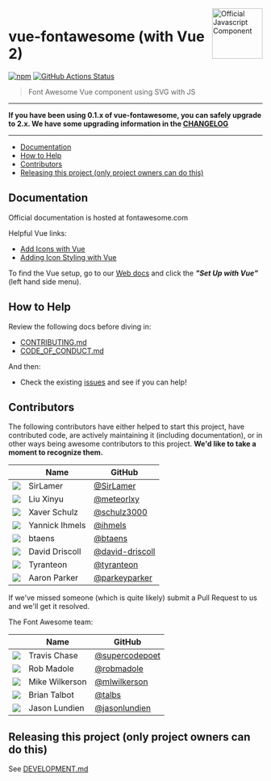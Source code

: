 <a href="https://fontawesome.com">
  <img align="right" width="100" height="100" alt="Official Javascript Component" src="https://img.fortawesome.com/349cfdf6/official-javascript-component.svg">
</a>

# vue-fontawesome (with Vue 2)

[![npm](https://img.shields.io/npm/v/@fortawesome/vue-fontawesome.svg?style=flat-square)](https://www.npmjs.com/package/@fortawesome/vue-fontawesome)
[![GitHub Actions Status](https://github.com/FortAwesome/vue-fontawesome/workflows/CI/badge.svg)](https://github.com/FortAwesome/vue-fontawesome/actions)

> Font Awesome Vue component using SVG with JS

---

**If you have been using 0.1.x of vue-fontawesome, you can safely upgrade to
2.x. We have some upgrading information in the [CHANGELOG](./CHANGELOG.md)**

---

<!-- toc -->

- [Documentation](#documentation)
- [How to Help](#how-to-help)
- [Contributors](#contributors)
- [Releasing this project (only project owners can do this)](#releasing-this-project-only-project-owners-can-do-this)

<!-- tocstop -->

## Documentation

Official documentation is hosted at fontawesome.com

Helpful Vue links:

- [Add Icons with Vue](https://fontawesome.com/docs/web/use-with/vue/add-icons)
- [Adding Icon Styling with Vue](https://fontawesome.com/docs/web/use-with/vue/style)

To find the Vue setup, go to our [Web docs](https://fontawesome.com/docs/web) and click the ***"Set Up with Vue"*** (left hand side menu).

## How to Help

Review the following docs before diving in:

- [CONTRIBUTING.md](CONTRIBUTING.md)
- [CODE_OF_CONDUCT.md](CODE_OF_CONDUCT.md)

And then:

- Check the existing [issues](https://github.com/FortAwesome/vue-fontawesome/issues) and see if you can help!

## Contributors

The following contributors have either helped to start this project, have contributed
code, are actively maintaining it (including documentation), or in other ways
being awesome contributors to this project. **We'd like to take a moment to recognize them.**

|                                                             | Name           | GitHub                                               |
| :--------------------------------------------------------:  | -------------- | ---------------------------------------------------- |
| <img src="https://github.com/SirLamer.png?size=72" />       | SirLamer       | [@SirLamer](https://github.com/SirLamer)             |
| <img src="https://github.com/meteorlxy.png?size=72" />      | Liu Xinyu      | [@meteorlxy](https://github.com/meteorlxy)           |
| <img src="https://github.com/schulz3000.png?size=72" />     | Xaver Schulz   | [@schulz3000](https://github.com/schulz3000)         |
| <img src="https://github.com/ihmels.png?size=72" />         | Yannick Ihmels | [@ihmels](https://github.com/ihmels)                 |
| <img src="https://github.com/btaens.png?size=72" />         | btaens         | [@btaens](https://github.com/btaens)                 |
| <img src="https://github.com/david-driscoll.png?size=72" /> | David Driscoll | [@david-driscoll](https://github.com/david-driscoll) |
| <img src="https://github.com/tyranteon.png?size=72" />      | Tyranteon      | [@tyranteon](https://github.com/tyranteon)           |
| <img src="https://github.com/parkeyparker.png?size=72" />   | Aaron Parker   | [@parkeyparker](https://github.com/parkeyparker)     |

If we've missed someone (which is quite likely) submit a Pull Request to us and we'll get it resolved.

The Font Awesome team:

|                                                            | Name           | GitHub                                             |
| :--------------------------------------------------------: | -------------- | -------------------------------------------------- |
| <img src="https://github.com/supercodepoet.png?size=72" /> | Travis Chase   | [@supercodepoet](https://github.com/supercodepoet) |
| <img src="https://github.com/robmadole.png?size=72" />     | Rob Madole     | [@robmadole](https://github.com/robmadole)         |
| <img src="https://github.com/mlwilkerson.png?size=72" />   | Mike Wilkerson | [@mlwilkerson](https://github.com/mlwilkerson)     |
| <img src="https://github.com/talbs.png?size=72" />         | Brian Talbot   | [@talbs](https://github.com/talbs)                 |
| <img src="https://github.com/jasonlundien.png?size=72" />  | Jason Lundien  | [@jasonlundien](https://github.com/jasonlundien)   |

## Releasing this project (only project owners can do this)

See [DEVELOPMENT.md](DEVELOPMENT.md#release)
